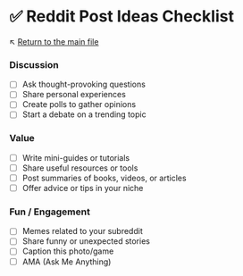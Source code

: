 # ✅ Reddit Post Ideas Checklist

↖️ [Return to the main file](../README.md)

### Discussion
- [ ] Ask thought-provoking questions
- [ ] Share personal experiences
- [ ] Create polls to gather opinions
- [ ] Start a debate on a trending topic

### Value
- [ ] Write mini-guides or tutorials
- [ ] Share useful resources or tools
- [ ] Post summaries of books, videos, or articles
- [ ] Offer advice or tips in your niche

### Fun / Engagement
- [ ] Memes related to your subreddit
- [ ] Share funny or unexpected stories
- [ ] Caption this photo/game
- [ ] AMA (Ask Me Anything)

